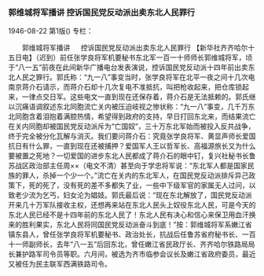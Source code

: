 ### 郭维城将军播讲  控诉国民党反动派出卖东北人民罪行

1946-08-22
第1版()
专栏：

　　郭维城将军播讲
　  控诉国民党反动派出卖东北人民罪行
    【新华社齐齐哈尔十五日电】（迟到）前任张学良将军机要秘书东北军一百一十师师长郭维城将军，顷于“八一五”前夜在此间新华广播电台发表演说，控诉国民党反动派十四年前出卖东北人民之罪行。郭氏称：“九一八”事变当时，张学良将军在北平一夜之间十几次电南京蒋介石请示，而蒋介石却十几次复电不准抵抗，叫把枪收起来，把仓库锁起来，一律点交日军。这些电文一直到现在还保存着，蒋介石是无法抵赖的。郭氏继以沉痛语调叙述东北同胞流亡关内被压迫岐视之惨状称：“九一八”事变，几千万东北同胞含着泪抱着满腔热情，希望得到政府的支持，早日打回东北来，而结果流亡在关内同胞却被国民党反动派斥为“亡国奴”，三十万东北军始而被投入反共战争，终于完全被分化瓦解与消灭。我们要问蒋介石：究竟张学良将军、黄显声师长爱国抗日有什么罪，一直到现在还被捕押？爱国军人王以哲军长、高福源旅长又为什么要被置之死地？一切爱国的进步东北人民都成了蒋介石的眼中钉，复兴社秘书长鲁苏战区政治部主任周××（电文不清）甚至向于学忠将军说：“东北军人都是国家民族的罪人，杀掉一个少一个。”流亡在关内的东北军人，在国民党反动派排斥异己政策下，死的死了，没有死的差不多都失了业，一些中下级军官的家属无人过问，以致老少流为乞丐，妇女沦为娼妓。郭氏最后说：“现在东北解放了，国民党反动派开来几十万军队接收主权，还想再来站在东北人民头上奴役东北人民，可是今天的东北人民已经不是十四年前的东北人民了！东北人民有决心和信心来保卫用血汗换来的胜利果实，东北人民将同国民党反动派奋斗到底！”按：郭维城将军系嫩江省镇东县人，曾任张学良将军机要秘书、政治处长，抗战后任鲁苏省府秘书长、一百十一师副师长，去年“八一五”后回东北，曾任嫩江省民政厅长、齐齐哈尔铁路局局长兼护路军司令员等职。六月间，被选为齐市临参会议长及嫩江省政府委员，最近又被任为民主联军西满铁路司令。
